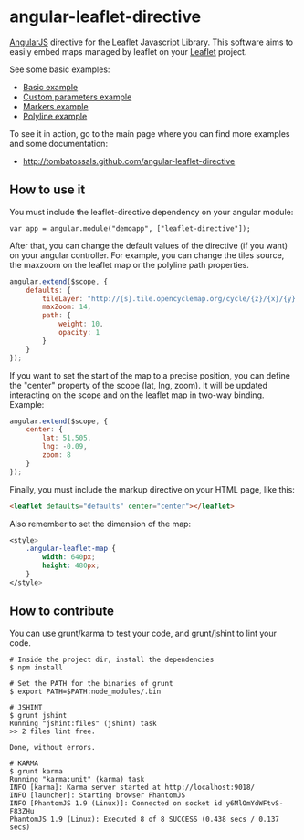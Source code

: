# angular-leaflet-directive

[AngularJS](http://angularjs.org/) directive for the Leaflet Javascript Library. This software aims to
easily embed maps managed by leaflet on your [Leaflet](http://leaflet.cloudmade.com) project.

See some basic examples:

* [Basic example](http://tombatossals.github.io/angular-leaflet-directive/examples/simple-example.html)
* [Custom parameters example](http://tombatossals.github.io/angular-leaflet-directive/examples/custom-parameters-example.html)
* [Markers example](http://tombatossals.github.io/angular-leaflet-directive/examples/markers-example.html)
* [Polyline example](http://tombatossals.github.io/angular-leaflet-directive/examples/path-example.html)


To see it in action, go to the main page where you can find more examples and some documentation:

 * http://tombatossals.github.com/angular-leaflet-directive


## How to use it

You must include the leaflet-directive dependency on your angular module:
```
var app = angular.module("demoapp", ["leaflet-directive"]);
```

After that, you can change the default values of the directive (if you want) on
your angular controller. For example, you can change the tiles source, the
maxzoom on the leaflet map or the polyline path properties.

```javascript
angular.extend($scope, {
    defaults: {
        tileLayer: "http://{s}.tile.opencyclemap.org/cycle/{z}/{x}/{y}.png",
        maxZoom: 14,
        path: {
            weight: 10,
            opacity: 1
        }
    }
});
```

If you want to set the start of the map to a precise position, you can define
the "center" property of the scope (lat, lng, zoom). It will be updated
interacting on the scope and on the leaflet map in two-way binding. Example:
```javascript
angular.extend($scope, {
    center: {
        lat: 51.505,
        lng: -0.09,
        zoom: 8
    }
});

```

Finally, you must include the markup directive on your HTML page, like this:
```html
<leaflet defaults="defaults" center="center"></leaflet>
```

Also remember to set the dimension of the map:
```css
<style>
    .angular-leaflet-map {
        width: 640px;
        height: 480px;
    }
</style>
```


## How to contribute

You can use grunt/karma to test your code, and grunt/jshint to lint your code.

```
# Inside the project dir, install the dependencies
$ npm install

# Set the PATH for the binaries of grunt
$ export PATH=$PATH:node_modules/.bin

# JSHINT
$ grunt jshint
Running "jshint:files" (jshint) task
>> 2 files lint free.

Done, without errors.

# KARMA
$ grunt karma
Running "karma:unit" (karma) task
INFO [karma]: Karma server started at http://localhost:9018/
INFO [launcher]: Starting browser PhantomJS
INFO [PhantomJS 1.9 (Linux)]: Connected on socket id y6MlOmYdWFtvS-F83ZHu
PhantomJS 1.9 (Linux): Executed 8 of 8 SUCCESS (0.438 secs / 0.137 secs)
